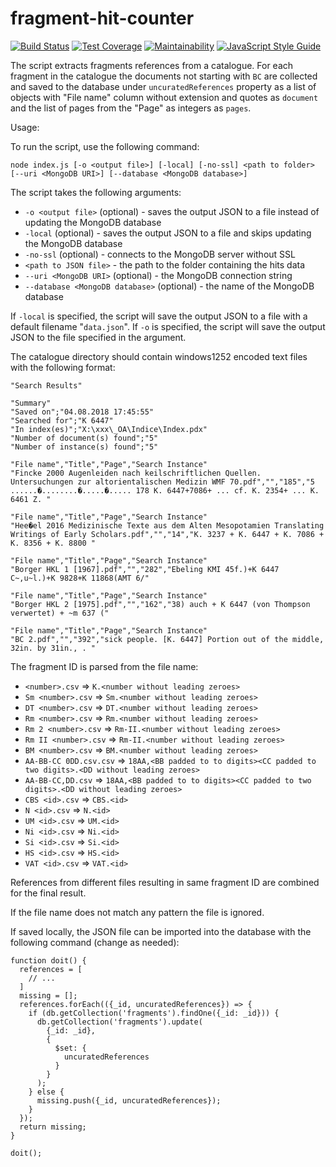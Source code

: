 # fragment-hit-counter

[![Build Status](https://travis-ci.com/ElectronicBabylonianLiterature/fragment-hit-counter.svg?branch=master)](https://travis-ci.com/ElectronicBabylonianLiterature/fragment-hit-counter)
[![Test Coverage](https://api.codeclimate.com/v1/badges/505e1372f12d2ec7eb0b/test_coverage)](https://codeclimate.com/github/ElectronicBabylonianLiterature/fragment-hit-counter/test_coverage)
[![Maintainability](https://api.codeclimate.com/v1/badges/505e1372f12d2ec7eb0b/maintainability)](https://codeclimate.com/github/ElectronicBabylonianLiterature/fragment-hit-counter/maintainability)
[![JavaScript Style Guide](https://img.shields.io/badge/code_style-standard-brightgreen.svg)](https://standardjs.com)

The script extracts fragments references from a catalogue. For each fragment in the catalogue the documents not starting with `BC` are collected and saved to the database under `uncuratedReferences` property as a list of objects with "File name" column without extension and quotes as `document` and the list of pages from the "Page" as integers as `pages`.

Usage:

To run the script, use the following command:

```
node index.js [-o <output file>] [-local] [-no-ssl] <path to folder> [--uri <MongoDB URI>] [--database <MongoDB database>]
```

The script takes the following arguments:

- `-o <output file>` (optional) - saves the output JSON to a file instead of updating the MongoDB database
- `-local` (optional) - saves the output JSON to a file and skips updating the MongoDB database
- `-no-ssl` (optional) - connects to the MongoDB server without SSL
- `<path to JSON file>` - the path to the folder containing the hits data
- `--uri <MongoDB URI>` (optional) - the MongoDB connection string
- `--database <MongoDB database>` (optional) - the name of the MongoDB database

If `-local` is specified, the script will save the output JSON to a file with a default filename "`data.json`". If `-o` is specified, the script will save the output JSON to the file specified in the argument.

The catalogue directory should contain windows1252 encoded text files with the following format:

```
"Search Results"

"Summary"
"Saved on";"04.08.2018 17:45:55"
"Searched for";"K 6447"
"In index(es)";"X:\xxx\_OA\Indice\Index.pdx"
"Number of document(s) found";"5"              
"Number of instance(s) found";"5"              

"File name","Title","Page","Search Instance"
"Fincke 2000 Augenleiden nach keilschriftlichen Quellen. Untersuchungen zur altorientalischen Medizin WMF 70.pdf","","185","5 ......�........�.....�..... 178 K. 6447+7086+ ... cf. K. 2354+ ... K. 6461 Z. "

"File name","Title","Page","Search Instance"
"Hee�el 2016 Medizinische Texte aus dem Alten Mesopotamien Translating Writings of Early Scholars.pdf","","14","K. 3237 + K. 6447 + K. 7086 + K. 8356 + K. 8800 "

"File name","Title","Page","Search Instance"
"Borger HKL 1 [1967].pdf","","282","Ebeling KMI 45f.)+K 6447 C~,u~l.)+K 9828+K 11868(AMT 6/"

"File name","Title","Page","Search Instance"
"Borger HKL 2 [1975].pdf","","162","38) auch + K 6447 (von Thompson verwertet) + ~m 637 ("

"File name","Title","Page","Search Instance"
"BC 2.pdf","","392","sick people. [K. 6447] Portion out of the middle, 32in. by 31in., . "

```

The fragment ID is parsed from the file name:
- `<number>.csv` => `K.<number without leading zeroes>`
- `Sm <number>.csv` => `Sm.<number without leading zeroes>`
- `DT <number>.csv` => `DT.<number without leading zeroes>`
- `Rm <number>.csv` => `Rm.<number without leading zeroes>`
- `Rm 2 <number>.csv` => `Rm-II.<number without leading zeroes>`
- `Rm II <number>.csv` => `Rm-II.<number without leading zeroes>`
- `BM <number>.csv` => `BM.<number without leading zeroes>`
- `AA-BB-CC 0DD.csv.csv` => `18AA,<BB padded to to digits><CC padded to two digits>.<DD without leading zeroes>`
- `AA-BB-CC,DD.csv` => `18AA,<BB padded to to digits><CC padded to two digits>.<DD without leading zeroes>`
- `CBS <id>.csv` => `CBS.<id>`
- `N <id>.csv` => `N.<id>`
- `UM <id>.csv` => `UM.<id>`
- `Ni <id>.csv` => `Ni.<id>`
- `Si <id>.csv` => `Si.<id>`
- `HS <id>.csv` => `HS.<id>`
- `VAT <id>.csv` => `VAT.<id>`

References from different files resulting in same fragment ID are combined for the final result.

If the file name does not match any pattern the file is ignored.

If saved locally, the JSON file can be imported into the database with the following command (change as needed):

```
function doit() {
  references = [
    // ...
  ]
  missing = [];
  references.forEach(({_id, uncuratedReferences}) => {
    if (db.getCollection('fragments').findOne({_id: _id})) {
      db.getCollection('fragments').update(
        {_id: _id},
        {
          $set: {
            uncuratedReferences
          }
        }
      );
    } else {
      missing.push({_id, uncuratedReferences});
    }
  });
  return missing;
}

doit();
```
